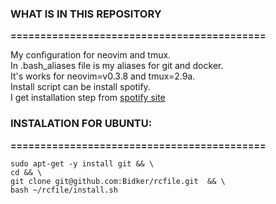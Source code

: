 <h3>WHAT IS IN THIS REPOSITORY</h3>
<b>===========================================</b>


My configuration for neovim and tmux. \
In .bash_aliases file is my aliases for git and docker. \
It's works for neovim=v0.3.8 and tmux=2.9a. \
Install script can be install spotify. \
I get installation step from [spotify site](https://www.spotify.com/pl/download/linux/)



<h3>INSTALATION FOR UBUNTU:</h3>
<b>===========================================</b>


    sudo apt-get -y install git && \
    cd && \
    git clone git@github.com:Bidker/rcfile.git  && \
    bash ~/rcfile/install.sh
